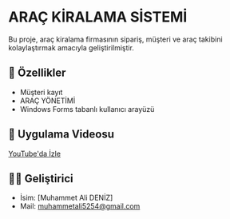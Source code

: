 # ARAÇ KİRALAMA SİSTEMİ

Bu proje, araç kiralama firmasının sipariş, müşteri ve araç takibini kolaylaştırmak amacıyla geliştirilmiştir.

## 🧩 Özellikler
- Müşteri kayıt 
- ARAÇ YÖNETİMİ
- Windows Forms tabanlı kullanıcı arayüzü

## 🎥 Uygulama Videosu
[YouTube'da İzle](https://www.youtube.com/watch?v=wGe5dEbTZUQ)


## 👨‍💻 Geliştirici
- İsim: [Muhammet Ali DENİZ]
- Mail: muhammetali5254@gmail.com
